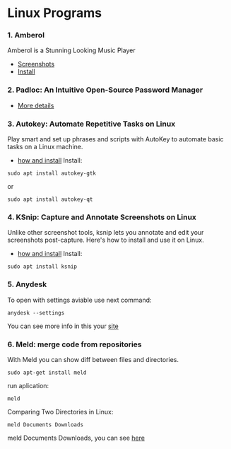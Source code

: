 # Linux Programs
<!--
todo:
 The following is a community compiled list of Linux equivalents of Windows programs.
https://www.linuxliteos.com/manual/software.html#installsoftware
-->

### 1. Amberol
Amberol is a Stunning Looking Music Player

* [Screenshots](https://itsfoss.com/amberol-music-player/)
* [Install](https://linuxmasterclub.com/amberol/)

### 2. Padloc: An Intuitive Open-Source Password Manager
* [More details](https://itsfoss.com/padloc/)

### 3. Autokey: Automate Repetitive Tasks on Linux
Play smart and set up phrases and scripts with AutoKey to automate basic tasks on a Linux machine.
* [how and install](https://www.makeuseof.com/use-autokey-to-automate-repetitive-tasks-on-linux/)
Install:
```
sudo apt install autokey-gtk
```
or
```
sudo apt install autokey-qt
```
### 4. KSnip: Capture and Annotate Screenshots on Linux
Unlike other screenshot tools, ksnip lets you annotate and edit your screenshots post-capture. Here's how to install and use it on Linux.
* [how and install](https://www.makeuseof.com/how-to-install-use-ksnip-linux/)
Install:
```
sudo apt install ksnip
```
### 5. Anydesk
To open with settings aviable use next command:
```
anydesk --settings
```
You can see more info in this your [site](https://support.anydesk.com/knowledge/command-line-interface-for-windows)

### 6. Meld: merge code from repositories
With Meld you can show diff between files and directories.
```
sudo apt-get install meld
```
run aplication:
```
meld
```

Comparing Two Directories in Linux:
```
meld Documents Downloads
```

meld Documents Downloads, you can see [here](https://itsfoss.com/compare-files-linux-tools/)




<!-- 
to do: 
https://itsubuntu.com/list-of-best-useful-linux-applications/
-->

